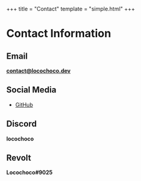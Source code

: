 +++
title = "Contact"
template = "simple.html"
+++
# Contact Information

## Email
**contact@locochoco.dev**

## Social Media
- [GitHub](https://github.com/loco-choco/)

## Discord
**locochoco**

## Revolt
**Locochoco#9025**
